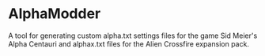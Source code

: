 # AlphaModder

A tool for generating custom alpha.txt settings files for the game Sid Meier's Alpha Centauri and alphax.txt files for the Alien Crossfire expansion pack.
